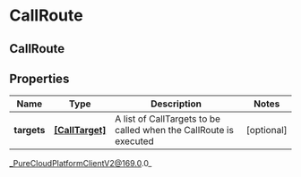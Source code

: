 # CallRoute

## CallRoute

## Properties

|Name | Type | Description | Notes|
|------------ | ------------- | ------------- | -------------|
| **targets** | [**[CallTarget]**]([CallTarget]) | A list of CallTargets to be called when the CallRoute is executed | [optional] |



_PureCloudPlatformClientV2@169.0.0_
